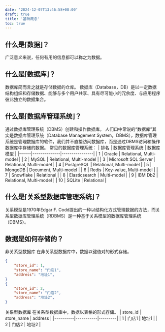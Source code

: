 ```yaml
---
date: '2024-12-07T13:46:58+08:00'
draft: true
title: '基础概念'
toc: true
---
```


## 什么是⌈数据⌋？
广泛意义来说，任何有用的信息都可以称之为数据。

## 什么是⌈数据库⌋？
数据库简而言之就是存储数据的仓库。
数据库（Database，DB）是以一定数据结构组织和存储数据、能够与多个用户共享、具有尽可能小的冗余度、与应用程序彼此独立的数据集合。

## 什么是⌈数据库管理系统⌋？
通过数据库管理系统（DBMS）创建和操作数据库。
人们口中常说的“数据库”其实是数据库管理系统（Database Management System，DBMS），数据库管理系统是管理数据库的软件，我们并不直接访问数据库，而是通过DBMS访问和操作数据库中存储的数据。
常见的数据库管理系统：
| 排名 | 数据库管理系统 | 数据库模型       |
|------|--------------|----------------|
| 1    | Oracle       | Relational, Multi-model |
| 2    | MySQL        | Relational, Multi-model |
| 3    | Microsoft SQL Server | Relational, Multi-model |
| 4    | PostgreSQL    | Relational, Multi-model |
| 5    | MongoDB       | Document, Multi-model |
| 6    | Redis        | Key-value, Multi-model |
| 7    | Snowflake     | Relational       |
| 8    | Elasticsearch | Multi-model     |
| 9    | IBM Db2       | Relational, Multi-model |
| 10   | SQLite       | Relational       |
## 什么是⌈关系型数据库管理系统⌋？
关系模型是1970年Edgar F. Codd提出的一种以结构化方式管理数据的方法，而关系型数据库管理系统（RDBMS）是一种基于关系模型的数据库管理系统（DBMS）。

## 数据是如何存储的？
非关系型数据库
在非关系型数据库中，数据以键值对的形式存储。
```json
{
    "store_id": 1,
    "store_name": "门店1",
    "address": "地址1",
}
{
    "store_id": 2,
    "store_name": "门店2",
    "address": "地址2",
}
```
关系型数据库
在关系型数据库中，数据以表格的形式存储。
| store_id | store_name | address |
|----------|-----------|---------|
| 1        | 门店1     | 地址1    |
| 2        | 门店2     | 地址2    |